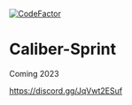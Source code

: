 [![CodeFactor](https://www.codefactor.io/repository/github/bahnia-games/caliber-sprint/badge)](https://www.codefactor.io/repository/github/bahnia-games/caliber-sprint)

# Caliber-Sprint
Coming 2023

https://discord.gg/JqVwt2ESuf
